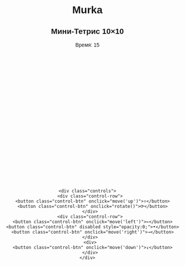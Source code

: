 <!DOCTYPE html>
<html lang="ru">
<head>
  <meta charset="UTF-8">
  <title>Murka</title>
  <style>
    body {
      font-family: Arial, sans-serif;
      text-align: center;
      margin: 20px;
    }

    h1 {
      color: #007bff;
    }

    .container {
      display: flex;
      justify-content: center;
      align-items: center;
      gap: 40px;
      flex-wrap: wrap;
    }

    .grid {
      display: grid;
      grid-template-columns: repeat(10, 30px);
      grid-template-rows: repeat(10, 30px);
      gap: 1px;
      margin-top: 20px;
    }

    .cell {
      width: 30px;
      height: 30px;
      background-color: #eee;
      border: 1px solid #ccc;
    }

    .active {
      background-color: #333;
    }

    .controls {
      display: flex;
      flex-direction: column;
      align-items: center;
      gap: 10px;
    }

    .control-row {
      display: flex;
      gap: 10px;
    }

    .control-btn {
      width: 50px;
      height: 50px;
      font-size: 24px;
      border: none;
      border-radius: 10px;
      background-color: #f0f0f0;
      box-shadow: 0 2px 5px rgba(0,0,0,0.1);
      transition: background-color 0.2s ease;
    }

    .control-btn:hover {
      background-color: #e0e0e0;
    }

    .control-btn:active {
      background-color: #ccc;
    }
  </style>
</head>
<body>
  <h1>Murka</h1>
  <h2>Мини-Тетрис 10×10</h2>
  <div>Время: <span id="timer">15</span></div>

  <div class="container">
    <div id="grid" class="grid"></div>

    <div class="controls">
      <div class="control-row">
        <button class="control-btn" onclick="move('up')">↑</button>
        <button class="control-btn" onclick="rotate()">⟳</button>
      </div>
      <div class="control-row">
        <button class="control-btn" onclick="move('left')">←</button>
        <button class="control-btn" disabled style="opacity:0;">•</button>
        <button class="control-btn" onclick="move('right')">→</button>
      </div>
      <div>
        <button class="control-btn" onclick="move('down')">↓</button>
      </div>
    </div>
  </div>

  <script>
    const grid = document.getElementById("grid");
    const timerEl = document.getElementById("timer");
    const gridSize = 10;
    const cells = [];

    for (let i = 0; i < gridSize * gridSize; i++) {
      const cell = document.createElement("div");
      cell.classList.add("cell");
      grid.appendChild(cell);
      cells.push(cell);
    }

    let currentBlock = [];
    let timer = 15;
    let timerInterval;

    const figures = [
      [0, 1, 10, 11], // квадрат
      [0, 1, 2],      // палка
      [0, 10, 20, 30],// палка вертикальная
      [1, 10, 11, 12],// крест
      [0, 1, 11, 21], // L-образная
    ];

    function getRandomFigure() {
      const fig = figures[Math.floor(Math.random() * figures.length)];
      const offset = Math.floor(Math.random() * (gridSize * (gridSize - 3)));
      return fig.map(i => i + offset);
    }

    function drawBlock(block) {
      block.forEach(i => {
        if (cells[i]) cells[i].classList.add("active");
      });
    }

    function clearBlock(block) {
      block.forEach(i => {
        if (cells[i]) cells[i].classList.remove("active");
      });
    }

    function placeBlock() {
      clearBlock(currentBlock);
      currentBlock.forEach(i => {
        if (cells[i]) cells[i].classList.add("active");
      });
      clearInterval(timerInterval);
      startTimer(); // Запускаем таймер заново
      currentBlock = getRandomFigure();
      drawBlock(currentBlock);
    }

    function move(direction) {
      clearBlock(currentBlock);
      let offset = 0;

      switch (direction) {
        case 'up': offset = -gridSize; break;
        case 'down': offset = gridSize; break;
        case 'left': offset = -1; break;
        case 'right': offset = 1; break;
      }

      const newBlock = currentBlock.map(i => i + offset);
      if (newBlock.every(i => i >= 0 && i < gridSize * gridSize)) {
        currentBlock = newBlock;
      }

      drawBlock(currentBlock);
    }

    function rotate() {
      // простая псевдо-ротация: новая фигура
      placeBlock();
    }

    function startTimer() {
      timer = 15;
      timerEl.textContent = timer;
      timerInterval = setInterval(() => {
        timer--;
        timerEl.textContent = timer;
        if (timer <= 0) {
          clearInterval(timerInterval);
          autoPlace();
        }
      }, 1000);
    }

    function autoPlace() {
      clearBlock(currentBlock);
      currentBlock = getRandomFigure();
      drawBlock(currentBlock);
      startTimer();
    }

    // старт игры
    currentBlock = getRandomFigure();
    drawBlock(currentBlock);
    startTimer();
  </script>
</body>
</html>
